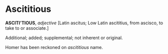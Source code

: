 # Ascititious

**ASCITI'TIOUS**, _adjective_ \[Latin ascitus; Low Latin ascititius, from ascisco, to take to or associate.\]

Additional; added; supplemental; not inherent or original.

Homer has been reckoned on _ascititious_ name.